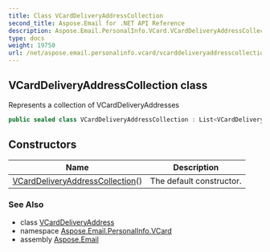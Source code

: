 ```yaml
---
title: Class VCardDeliveryAddressCollection
second_title: Aspose.Email for .NET API Reference
description: Aspose.Email.PersonalInfo.VCard.VCardDeliveryAddressCollection class. Represents a collection of VCardDeliveryAddresses
type: docs
weight: 19750
url: /net/aspose.email.personalinfo.vcard/vcarddeliveryaddresscollection/
---
```

## VCardDeliveryAddressCollection class

Represents a collection of VCardDeliveryAddresses

```csharp
public sealed class VCardDeliveryAddressCollection : List<VCardDeliveryAddress>
```

## Constructors

| Name | Description |
| --- | --- |
| [VCardDeliveryAddressCollection](vcarddeliveryaddresscollection/)() | The default constructor. |

### See Also

* class [VCardDeliveryAddress](../vcarddeliveryaddress/)
* namespace [Aspose.Email.PersonalInfo.VCard](../../aspose.email.personalinfo.vcard/)
* assembly [Aspose.Email](../../)


